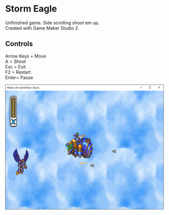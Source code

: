 # Storm Eagle

Unfinished game. Side scrolling shoot em up.  
Created with Game Maker Studio 2.

Controls  
------------  
Arrow Keys = Move  
A = Shoot  
Esc = Exit  
F2 = Restart  
Enter= Pause  

![Screenshot](https://github.com/timeblade0/storm_eagle/blob/main/screenshot.png)
